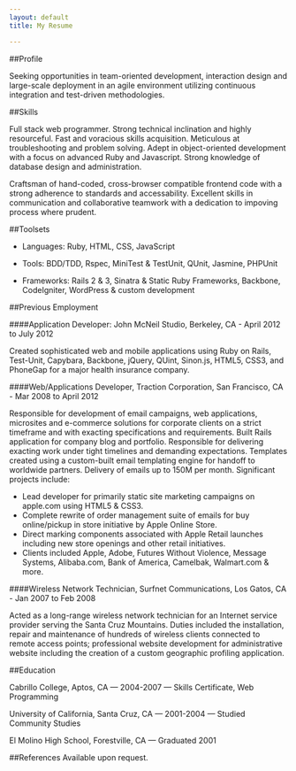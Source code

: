 ```yaml
---
layout: default
title: My Resume

---
```


##Profile

Seeking opportunities in team-oriented development, interaction design and large-scale deployment in an agile environment utilizing continuous integration and test-driven methodologies.

##Skills

Full stack web programmer. Strong technical inclination and highly resourceful. Fast and voracious skills acquisition. Meticulous at troubleshooting and problem solving. Adept in object-oriented development with a focus on advanced Ruby and Javascript. Strong knowledge of database design and administration.

Craftsman of hand-coded, cross-browser compatible frontend code with a strong adherence to standards and accessability. Excellent skills in communication and collaborative teamwork with a dedication to impoving process where prudent.

##Toolsets

- Languages: Ruby, HTML, CSS, JavaScript

- Tools: BDD/TDD, Rspec, MiniTest & TestUnit, QUnit, Jasmine, PHPUnit

- Frameworks: Rails 2 & 3, Sinatra & Static Ruby Frameworks, Backbone, CodeIgniter, WordPress & custom development

##Previous Employment

####Application Developer: John McNeil Studio, Berkeley, CA - April 2012 to July 2012

Created sophisticated web and mobile applications using Ruby on Rails, Test-Unit, Capybara, Backbone, jQuery, QUint, Sinon.js, HTML5, CSS3, and PhoneGap for a major health insurance company.

####Web/Applications Developer, Traction Corporation, San Francisco, CA - Mar 2008 to April 2012

Responsible for development of email campaigns, web applications, microsites and e-commerce solutions for corporate clients on a strict timeframe and with exacting specifications and requirements. Built Rails application for company blog and portfolio. Responsible for delivering exacting work under tight timelines and demanding expectations. Templates created using a custom-built email templating engine for handoff to worldwide partners. Delivery of emails up to 150M per month. Significant projects include: 

- Lead developer for primarily static site marketing campaigns on apple.com using HTML5 & CSS3.
- Complete rewrite of order management suite of emails for buy online/pickup in store initiative by Apple Online Store.
- Direct marking components associated with Apple Retail launches including new store openings and other retail initiatives.
- Clients included Apple, Adobe, Futures Without Violence, Message Systems, Alibaba.com, Bank of America, Camelbak, Walmart.com & more.

####Wireless Network Technician, Surfnet Communications, Los Gatos, CA - Jan 2007 to Feb 2008

Acted as a long-range wireless network technician for an Internet service provider serving the Santa Cruz Mountains.  Duties included the installation, repair and maintenance of hundreds of wireless clients connected to remote access points; professional website development for administrative website including the creation of a custom geographic profiling application.

##Education

Cabrillo College, Aptos, CA — 2004-2007  —  Skills Certificate, Web Programming

University of California, Santa Cruz, CA  —  2001-2004  —  Studied Community Studies

El Molino High School, Forestville, CA  —  Graduated 2001

##References
Available upon request.
